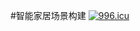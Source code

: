 ﻿#智能家居场景构建
<a href="https://996.icu"><img src="https://img.shields.io/badge/link-996.icu-red.svg" alt="996.icu" /></a>